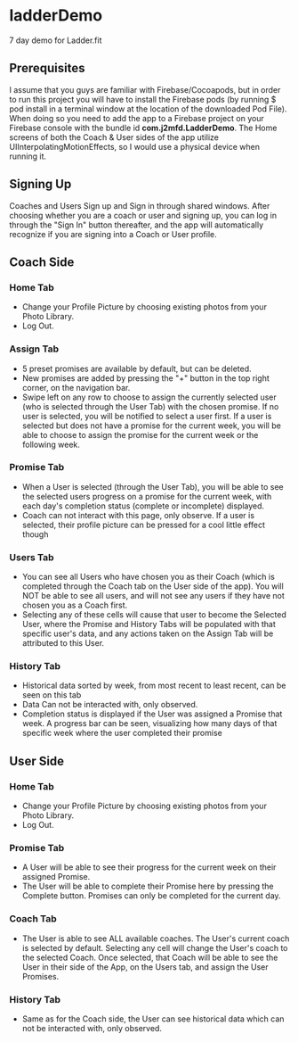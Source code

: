 # ladderDemo
7 day demo for Ladder.fit

## Prerequisites
I assume that you guys are familiar with Firebase/Cocoapods, but in order to run this project you will have to install the Firebase pods (by running $ pod install in a terminal window at the location of the downloaded Pod File). When doing so you need to add the app to a Firebase project on your Firebase console with the bundle id **com.j2mfd.LadderDemo**. The Home screens of both the Coach & User sides of the app utilize UIInterpolatingMotionEffects, so I would use a physical device when running it.

## Signing Up
Coaches and Users Sign up and Sign in through shared windows. After choosing whether you are a coach or user and signing up, you can log in through the "Sign In" button thereafter, and the app will automatically recognize if you are signing into a Coach or User profile.

## Coach Side

### Home Tab
- Change your Profile Picture by choosing existing photos from your Photo Library.
- Log Out.

### Assign Tab
- 5 preset promises are available by default, but can be deleted.
- New promises are added by pressing the "+" button in the top right corner, on the navigation bar.
- Swipe left on any row to choose to assign the currently selected user (who is selected through the User Tab) with the chosen promise. If no user is selected, you will be notified to select a user first. If a user is selected but does not have a promise for the current week, you will be able to choose to assign the promise for the current week or the following week.

### Promise Tab
- When a User is selected (through the User Tab), you will be able to see the selected users progress on a promise for the current week, with each day's completion status (complete or incomplete) displayed.
- Coach can not interact with this page, only observe. If a user is selected, their profile picture can be pressed for a cool little effect though

### Users Tab
- You can see all Users who have chosen you as their Coach (which is completed through the Coach tab on the User side of the app). You will NOT be able to see all users, and will not see any users if they have not chosen you as a Coach first.
- Selecting any of these cells will cause that user to become the Selected User, where the Promise and History Tabs will be populated with that specific user's data, and any actions taken on the Assign Tab will be attributed to this User.

### History Tab
- Historical data sorted by week, from most recent to least recent, can be seen on this tab
- Data Can not be interacted with, only observed.
- Completion status is displayed if the User was assigned a Promise that week. A progress bar can be seen, visualizing how many days of that specific week where the user completed their promise

## User Side

### Home Tab
- Change your Profile Picture by choosing existing photos from your Photo Library.
- Log Out.

### Promise Tab
- A User will be able to see their progress for the current week on their assigned Promise.
- The User will be able to complete their Promise here by pressing the Complete button. Promises can only be completed for the current day.

### Coach Tab
- The User is able to see ALL available coaches. The User's current coach is selected by default. Selecting any cell will change the User's coach to the selected Coach. Once selected, that Coach will be able to see the User in their side of the App, on the Users tab, and assign the User Promises.

### History Tab
- Same as for the Coach side, the User can see historical data which can not be interacted with, only observed.
